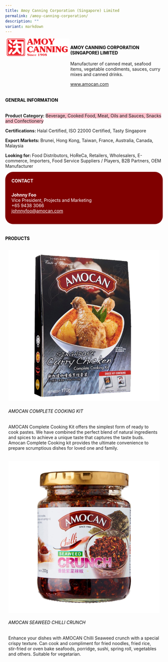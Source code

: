 ```yaml
---
title: Amoy Canning Corporation (Singapore) Limited
permalink: /amoy-canning-corporation/
description: ""
variant: markdown
---
```

<div class="flex-paragraph">
	<div style="display: flex; flex-wrap: wrap;" class="flex-container">
		<div style="flex: 1 1 40%; display: block;" class="card sgds">
			<img src="/images/Amoy%20Canning%20Corporation/amoy_canning_corporation_logo.png">
		</div>
		<div style="flex: 1 1 58%; display: block; margin-left: 3px" class="card-sgds">
			<h4 style="text-transform: uppercase; color: black;"><b>Amoy Canning Corporation (Singapore) Limited</b></h4>
			<p>Manufacturer of canned meat, seafood items, vegetable condiments, sauces, curry mixes and canned drinks.</p>
			<p><a target="_blank" href="https://www.amocan.com">www.amocan.com</a></p>
		</div>
	</div>
</div>

<h4 style="text-transform: uppercase; color: black;">
	<b>General Information</b>
</h4>
<div style="display: flex; flex-wrap: wrap;" class="flex-container">
	<div style="flex: 1 1 65%; display: block; align-self: stretch" class="card sgds">
		<div class="flex-paragraph">
			<p>
				<b>Product Category: </b>
				<span style="background-color: pink; border-radius: 10px;">Beverage, Cooked Food, Meat, Oils and Sauces, Snacks and Confectionery</span>
			</p>
			<p>
				<b>Certifications: </b>Halal Certified, ISO 22000 Certified, Tasty Singapore
			</p>
			<p>
				<b>Export Markets: </b>Brunei, Hong Kong, Taiwan, France, Australia, Canada, Malaysia
			</p>
			<p style="margin-bottom: 10px;">
				<b>Looking for: </b>Food Distributors, HoReCa, Retailers, Wholesalers, E-commerce, Importers, Food Service Suppliers / Players, B2B Partners, OEM Manufacturer
			</p>
		</div>
	</div>
	<div style="flex: 1 1 35%; padding: 10px; display: block; background-color: maroon; border-radius: 25px; align-self: center;" class="card sgds">
		<h4 style="color: white; margin-top: 10px; margin-left: 10px;">CONTACT</h4>
		<div class="flex-paragraph">
			<p style="padding: 10px; color: white;">
				<b>Johnny Foo</b>
				<br>Vice President, Projects and Marketing<br>+65 9438 3066<br>
				<a style="color: white;" href="mailto:johnnyfoo@amocan.com">johnnyfoo@amocan.com</a>
			</p>
		</div>
	</div>
</div>
<br>
<h4 style="text-transform: uppercase; color: black;">
	<b>Products</b>
</h4>
<div style="display: flex; flex-wrap: wrap;">
	<div style="flex: 1 1 47%; margin: 10px; display: block;" class="card sgds">
		<div style="display: block;" class="flex-image">
			<img src="/images/Amoy%20Canning%20Corporation/amoy_canning_corporation_product_01.jpg">
		</div>
		<div class="flex-paragraph">
			<h6 style="text-transform: uppercase; color: black;">Amocan Complete Cooking Kit</h6>
			<p>AMOCAN Complete Cooking Kit offers the simplest form of ready to cook pastes. We have combined the perfect blend of natural ingredients and spices to achieve a unique taste that captures the taste buds. Amocan Complete Cooking kit provides the ultimate convenience to prepare scrumptious dishes for loved one and family.</p>
		</div>
	</div>
	<div style="flex: 1 1 47%; margin: 10px; display: block;" class="card sgds">
		<div style="display: block;" class="flex-image">
			<img src="/images/Amoy%20Canning%20Corporation/amoy_canning_corporation_product_02.jpg">
		</div>
		<div class="flex-paragraph">
			<h6 style="text-transform: uppercase; color: black;">Amocan Seaweed Chilli Crunch</h6>
			<p>Enhance your dishes with AMOCAN Chilli Seaweed crunch with a special crispy texture.  Can cook and compliment for fried noodles, fried rice, stir-fried or oven bake seafoods, porridge, sushi, spring roll, vegetables and others. Suitable for vegetarian.</p>
		</div>
	</div>
</div>